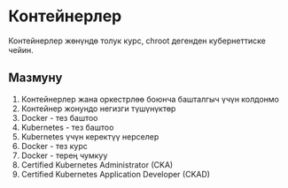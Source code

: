 # Контейнерлер

Контейнерлер жөнүндө толук курс, chroot дегенден кубернеттиске чейин.

## Мазмуну

1. Контейнерлер жана оркестрлөө боюнча башталгыч үчүн колдонмо
2. Контейнер жонундо негизги түшүнүктөр
3. Docker - тез баштоо
4. Kubernetes - тез баштоо
5. Kubernetes үчүн керектүү нерселер
6. Docker - тез курс
7. Docker - терең чумкуу
8. Certified Kubernetes Administrator (CKA)
9. Certified Kubernetes Application Developer (CKAD)